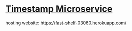 
# [Timestamp Microservice](https://www.freecodecamp.org/learn/apis-and-microservices/apis-and-microservices-projects/timestamp-microservice)

hosting website: https://fast-shelf-03060.herokuapp.com/
